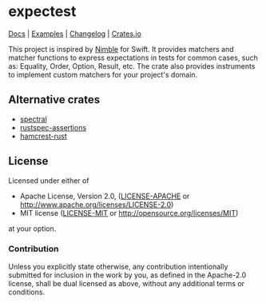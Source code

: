 
# expectest

[Docs](https://docs.rs/expectest/) |
[Examples](https://github.com/zummenix/expectest/tree/master/tests) |
[Changelog](https://github.com/zummenix/expectest/tree/master/CHANGELOG.md) |
[Crates.io](https://crates.io/crates/expectest)

This project is inspired by [Nimble](https://github.com/Quick/Nimble) for Swift. It provides
matchers and matcher functions to express expectations in tests for common cases, such as:
Equality, Order, Option, Result, etc.  The crate also provides instruments to implement custom
matchers for your project's domain.

## Alternative crates
- [spectral](https://github.com/cfrancia/spectral)
- [rustspec-assertions](https://github.com/uorbe001/rustspec-assertions)
- [hamcrest-rust](https://github.com/carllerche/hamcrest-rust)

## License

Licensed under either of

 * Apache License, Version 2.0, ([LICENSE-APACHE](LICENSE-APACHE) or
   http://www.apache.org/licenses/LICENSE-2.0)
 * MIT license ([LICENSE-MIT](LICENSE-MIT) or http://opensource.org/licenses/MIT)

at your option.

### Contribution

Unless you explicitly state otherwise, any contribution intentionally submitted for inclusion in
the work by you, as defined in the Apache-2.0 license, shall be dual licensed as above, without any
additional terms or conditions.
